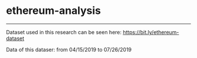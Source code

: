 # ethereum-analysis
---------

Dataset used in this research can be seen here: https://bit.ly/ethereum-dataset

Data of this dataser: from 04/15/2019 to 07/26/2019
